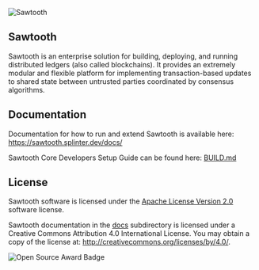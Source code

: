 
![Sawtooth](https://github.com/splintercommunity/sawtooth-core/blob/main/images/sawtooth_logo_light_blue-small.png)

Sawtooth
-------------

Sawtooth is an enterprise solution for building, deploying, and
running distributed ledgers (also called blockchains). It provides an extremely
modular and flexible platform for implementing transaction-based updates to
shared state between untrusted parties coordinated by consensus algorithms.

Documentation
-------------

Documentation for how to run and extend Sawtooth is available here:
https://sawtooth.splinter.dev/docs/

Sawtooth Core Developers Setup Guide can be found here: [BUILD.md](https://github.com/splintercommunity/sawtooth-core/blob/main/BUILD.md)


License
-------

Sawtooth software is licensed under the [Apache License Version 2.0](LICENSE) software license.

Sawtooth documentation in the [docs](docs) subdirectory is licensed under
a Creative Commons Attribution 4.0 International License.  You may obtain a copy of the
license at: http://creativecommons.org/licenses/by/4.0/.

![Open Source Award Badge](images/rookies16-small.png)

